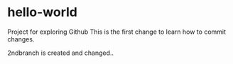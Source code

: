 # hello-world
Project for exploring Github
This is the first change to learn how to commit changes. 

2ndbranch is created and changed.. 
